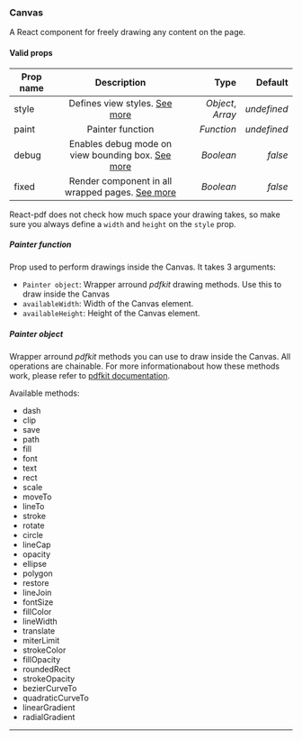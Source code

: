 ### Canvas

A React component for freely drawing any content on the page.

#### Valid props

| Prop name |                                Description                                 |              Type |     Default |
| --------- | :------------------------------------------------------------------------: | ----------------: | ----------: |
| style     |                 Defines view styles. [See more](/styling)                  | _Object_, _Array_ | _undefined_ |
| paint     |                              Painter function                              |        _Function_ | _undefined_ |
| debug     |  Enables debug mode on view bounding box. [See more](/advanced#debugging)  |         _Boolean_ |     _false_ |
| fixed     | Render component in all wrapped pages. [See more](/advanced#page-wrapping) |         _Boolean_ |     _false_ |

React-pdf does not check how much space your drawing takes, so make sure you always define a `width` and `height` on the `style` prop.

##### Painter function

Prop used to perform drawings inside the Canvas. It takes 3 arguments:

- `Painter object`: Wrapper arround _pdfkit_ drawing methods. Use this to draw inside the Canvas
- `availableWidth`: Width of the Canvas element.
- `availableHeight`: Height of the Canvas element.

##### Painter object

Wrapper arround _pdfkit_ methods you can use to draw inside the Canvas. All operations are chainable. For more informationabout how these methods work, please refer to [pdfkit documentation](http://pdfkit.org/).

Available methods:

- dash
- clip
- save
- path
- fill
- font
- text
- rect
- scale
- moveTo
- lineTo
- stroke
- rotate
- circle
- lineCap
- opacity
- ellipse
- polygon
- restore
- lineJoin
- fontSize
- fillColor
- lineWidth
- translate
- miterLimit
- strokeColor
- fillOpacity
- roundedRect
- strokeOpacity
- bezierCurveTo
- quadraticCurveTo
- linearGradient
- radialGradient

---
